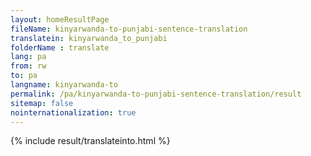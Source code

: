 ```yaml
---
layout: homeResultPage
fileName: kinyarwanda-to-punjabi-sentence-translation
translatein: kinyarwanda_to_punjabi
folderName : translate
lang: pa
from: rw
to: pa
langname: kinyarwanda-to
permalink: /pa/kinyarwanda-to-punjabi-sentence-translation/result
sitemap: false
nointernationalization: true
---
```

{% include result/translateinto.html %}

<script src="/js/result/translation.js" data-foldername="{{page.folderName}}" data-lang="{{page.lang}}"></script>

